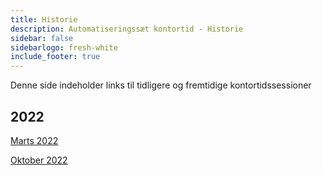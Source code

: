 ```yaml
---
title: Historie
description: Automatiseringssæt kontortid - Historie
sidebar: false
sidebarlogo: fresh-white
include_footer: true
---
```

Denne side indeholder links til tidligere og fremtidige kontortidssessioner

## 2022

[Marts 2022](/da/office-hours/november-2022)

[Oktober 2022](/da/office-hours/october-2022)

